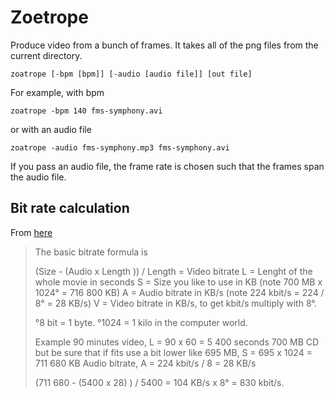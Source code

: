Zoetrope
=====
Produce video from a bunch of frames. It takes all of the png files from the
current directory.

    zoatrope [-bpm [bpm]] [-audio [audio file]] [out file]

For example, with bpm

    zoatrope -bpm 140 fms-symphony.avi

or with an audio file

    zoatrope -audio fms-symphony.mp3 fms-symphony.avi

If you pass an audio file, the frame rate is chosen such that the frames span the
audio file.

## Bit rate calculation
From [here](http://www.videohelp.com/calc.htm)

> The basic bitrate formula is
> 
> (Size - (Audio x Length )) / Length = Video bitrate
> L = Lenght of the whole movie in seconds
> S = Size you like to use in KB (note 700 MB x 1024° = 716 800 KB) 
> A = Audio bitrate in KB/s (note 224 kbit/s = 224 / 8° = 28 KB/s)
> V = Video bitrate in KB/s, to get kbit/s multiply with 8°.
> 
> °8 bit = 1 byte.
> °1024 = 1 kilo in the computer world.
> 
> Example 
> 90 minutes video, L = 90 x 60 = 5 400 seconds
> 700 MB CD but be sure that if fits use a bit lower like 695 MB, S = 695 x 1024 = 711 680 KB
> Audio bitrate, A = 224 kbit/s / 8 = 28 KB/s
> 
> (711 680 - (5400 x 28) ) / 5400 = 104 KB/s x 8° = 830 kbit/s. 
